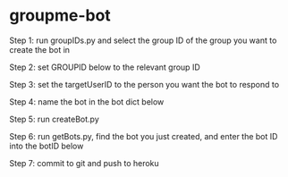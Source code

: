 # groupme-bot

Step 1: run groupIDs.py and select the group ID 
of the group you want to create the bot in

Step 2: set GROUPID below to the relevant group ID

Step 3: set the targetUserID to the person you want
the bot to respond to 

Step 4: name the bot in the bot dict below

Step 5: run createBot.py

Step 6: run getBots.py, find the bot you just created,
and enter the bot ID into the botID below

Step 7: commit to git and push to heroku
